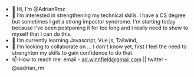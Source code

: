 - 👋 Hi, I’m @AdrianRmz
- 👀 I’m interested in strengthening my technical skills. I have a CS degree but sometimes I get a strong impostor syndrome. 
     I'm starting today because I've been postponing it for too long and I really need to show to myself that I can do this.
- 🌱 I’m currently learning Javascript, Vue.js, Tailwind,
- 💞️ I’m looking to collaborate on ... I don't know yet, first I feel the need to strenghten my skills to gain confidence to do that.
- 📫 How to reach me: email - ad.winnfield@gmail.com || twitter - @aadrian_rm 

<!---
AdrianRmz/AdrianRmz is a ✨ special ✨ repository because its `README.md` (this file) appears on your GitHub profile.
You can click the Preview link to take a look at your changes.
--->
